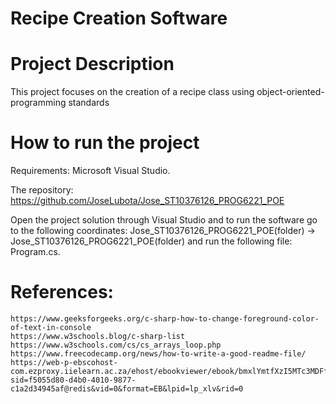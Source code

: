 # Recipe Creation Software

#  Project Description

This project focuses on the creation of a recipe class using object-oriented-programming standards

#  How to run the project

Requirements: Microsoft Visual Studio.

The repository: https://github.com/JoseLubota/Jose_ST10376126_PROG6221_POE

Open the project solution through Visual Studio and to run the software go to the following coordinates: Jose_ST10376126_PROG6221_POE(folder) -> Jose_ST10376126_PROG6221_POE(folder) and run the following file: Program.cs.


#  References:
    https://www.geeksforgeeks.org/c-sharp-how-to-change-foreground-color-of-text-in-console
    https://www.w3schools.blog/c-sharp-list
    https://www.w3schools.com/cs/cs_arrays_loop.php
    https://www.freecodecamp.org/news/how-to-write-a-good-readme-file/
    https://web-p-ebscohost-com.ezproxy.iielearn.ac.za/ehost/ebookviewer/ebook/bmxlYmtfXzI5MTc3MDFfX0FO0?sid=f5055d80-d4b0-4010-9877-c1a2d34945af@redis&vid=0&format=EB&lpid=lp_xlv&rid=0
